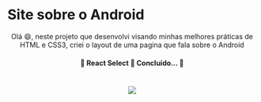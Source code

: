 ​	<h1> Site sobre o Android </h1>

<p align="center">Olá 😄, neste projeto que desenvolvi visando minhas melhores práticas de HTML e CSS3, criei o layout de uma pagina que fala sobre o Android</p>

  <h4 align="center"> 
	🚧  React Select 🚀 Concluído...  🚧
</h4>

<h1 align= center>
	<img 
		src="https://media.giphy.com/media/5OAoHNvtUZzAeK4P2H/giphy.gif"
	/>
</h1>
